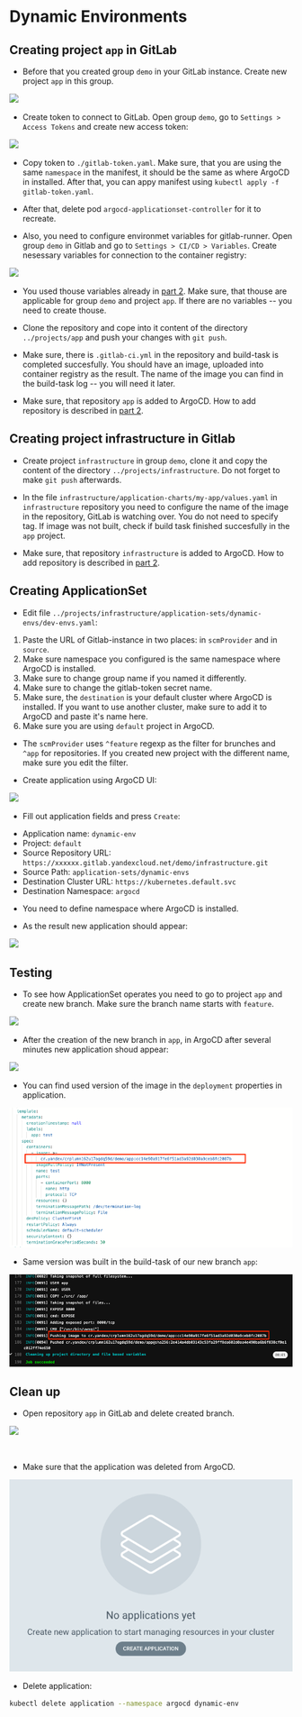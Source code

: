 # Dynamic Environments

## Creating project `app` in GitLab

* Before that you created group `demo` in your GitLab instance. Create new project `app` in this group.

![](../img/gitlab03-01.png)

* Create token to connect to GitLab. Open group `demo`, go to `Settings > Access Tokens` and create new access token:

![](../img/gitlab03-02.png)


* Copy token to `./gitlab-token.yaml`. Make sure, that you are using the same `namespace` in the manifest, it should be the same as where ArgoCD in installed. After that, you can appy manifest using `kubectl apply -f gitlab-token.yaml`.

* After that, delete pod `argocd-applicationset-controller` for it to recreate.

* Also, you need to configure environmet variables for gitlab-runner. Open group `demo` in Gitlab and go to `Settings > CI/CD > Variables`. Create nesessary variables for connection to the container registry:

![](../img/gitlab03-03.png)


* You used thouse variables already in [part 2](./02-argocd). Make sure, that thouse are applicable for group `demo` and project `app`. If there are no variables -- you need to create thouse.

* Clone the repository and cope into it content of the directory `../projects/app` and push your changes with  `git push`. 

* Make sure, there is `.gitlab-ci.yml` in the repository and build-task is completed succesfully. You should have an image, uploaded into container registry as the result. 
The name of the image you can find in the build-task log -- you will need it later.

* Make sure, that repository `app` is added to ArgoCD. How to add repository is described in [part 2](../02-argocd/).


## Creating project infrastructure in Gitlab

* Create project `infrastructure` in group `demo`, clone it and copy the content of the directory `../projects/infrastructure`. Do not forget to make `git push` afterwards.

* In the file `infrastructure/application-charts/my-app/values.yaml` in `infrastructure` repository you need to configure the name of the image in the repository, GitLab is watching over. You do not need to specify tag. If image was not built, check if build task finished succesfully in the `app` project.

* Make sure, that repository `infrastructure` is added to ArgoCD. How to add repository is described in [part 2](../02-argocd/).


## Creating ApplicationSet

* Edit file `../projects/infrastructure/application-sets/dynamic-envs/dev-envs.yaml`:

1. Paste the URL of Gitlab-instance in two places: in `scmProvider` and in `source`.
2. Make sure namespace you configured is the same namespace where ArgoCD is installed.
2. Make sure to change group name if you named it differently.
3. Make sure to change the gitlab-token secret name. 
4. Make sure, the `destination` is your default cluster where ArgoCD is installed. If you want to use another cluster, make sure to add it to ArgoCD and paste it's name here.
5. Make sure you are using `default` project in ArgoCD.


* The `scmProvider` uses  `^feature` regexp as the filter for brunches and `^app` for repositories. If you created new project with the different name, make sure you edit the filter.

* Create application using ArgoCD UI:

![](../img/gitlab03-10.png)

* Fill out application fields and press `Create`:
- Application name: `dynamic-env`
- Project: `default`
- Source Repository URL: `https://xxxxxx.gitlab.yandexcloud.net/demo/infrastructure.git`
- Source Path: `application-sets/dynamic-envs`
- Destination Cluster URL: `https://kubernetes.default.svc`
- Destination Namespace: `argocd`


* You need to define namespace where ArgoCD is installed.


* As the result new application should appear:

![](../img/gitlab03-11.png)


## Testing

* To see how ApplicationSet operates you need to go to project `app` and create new branch. Make sure the branch name starts with  `feature`.

![](../img/gitlab03-04.png)

* After the creation of the new branch in `app`, in ArgoCD after several minutes new application shoud appear: 

![](../img/gitlab03-05.png)

* You can find used version of the image in the `deployment` properties in application.

![](../img/gitlab05-06.png)

* Same version was built in the build-task of our new branch `app`:

![](../img/gitlab05-07.png)


## Clean up

* Open repository `app` in GitLab and delete created branch.

![](../img/gitlab03-08.png)

<br/>

* Make sure that the application was deleted from ArgoCD.

![](../img/gitlab05-09.png)


* Delete application:


```bash
kubectl delete application --namespace argocd dynamic-env
```
